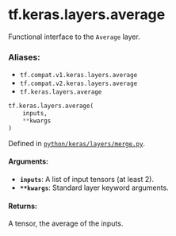 <div itemscope itemtype="http://developers.google.com/ReferenceObject">
<meta itemprop="name" content="tf.keras.layers.average" />
<meta itemprop="path" content="Stable" />
</div>

# tf.keras.layers.average

Functional interface to the `Average` layer.

### Aliases:

* `tf.compat.v1.keras.layers.average`
* `tf.compat.v2.keras.layers.average`
* `tf.keras.layers.average`

``` python
tf.keras.layers.average(
    inputs,
    **kwargs
)
```



Defined in [`python/keras/layers/merge.py`](/code/stable/tensorflow/python/keras/layers/merge.py).

<!-- Placeholder for "Used in" -->


#### Arguments:


* <b>`inputs`</b>: A list of input tensors (at least 2).
* <b>`**kwargs`</b>: Standard layer keyword arguments.


#### Returns:

A tensor, the average of the inputs.
